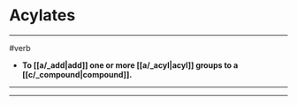 # Acylates
---
#verb
- **To [[a/_add|add]] one or more [[a/_acyl|acyl]] groups to a [[c/_compound|compound]].**
---
---
